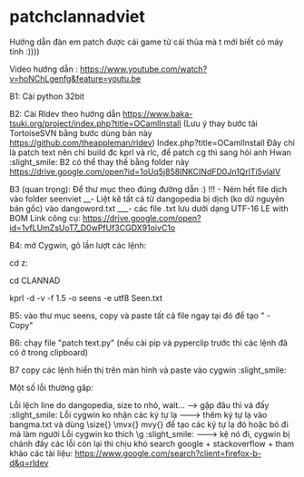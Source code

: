# patchclannadviet
Hướng dẫn đàn em patch được cái game từ cái thủa mà t mới biết có máy tính :))))

Video hướng dẫn : https://www.youtube.com/watch?v=hoNChLgenfg&feature=youtu.be

B1: Cài python 32bit

B2: Cài Rldev theo hướng dẫn https://www.baka-tsuki.org/project/index.php?title=OCamlInstall (Lưu ý thay bước tải TortoiseSVN bằng bước dùng bản này https://github.com/theappleman/rldev)
Index.php?title=OCamlInstall
Đây chỉ là patch text nên chỉ build đc kprl và rlc, để patch cg thì sang hỏi anh Hwan :slight_smile:
B2 có thể thay thế bằng folder này https://drive.google.com/open?id=1oUq5j858INKCINdFD0Jn1QrlTi5vlalV

B3 (quan trọng):
Để thư mục theo đúng đường dẫn :)
!!! - Ném hết file dịch vào folder seenviet
__- Liệt kê tất cả từ dangopedia bị dịch (ko dữ nguyên bản gốc) vào dangoword.txt
___- các file .txt lưu dưới dạng UTF-16 LE with BOM
Link công cụ: https://drive.google.com/open?id=1vfLUmZsUoT7_D0wPfUf3CGDX91oivC1o

B4: mở Cygwin, gõ lần lượt các lệnh:

cd z:

cd CLANNAD

kprl -d -v -f 1.5 -o  seens -e utf8 Seen.txt

B5: vào thư mục seens, copy và paste tất cả file ngay tại đó để tạo " - Copy"

B6: chạy file "patch text.py" (nếu cài pip và pyperclip trước thì các lệnh đã có ở trong clipboard)

B7 copy các lệnh hiển thị trên màn hình và paste vào cygwin :slight_smile:

Một số lỗi thường găp:

Lỗi lệch line do dangopedia, size to nhỏ, wait... --> gặp đâu thì vá đấy :slight_smile:
Lỗi cygwin ko nhận các ký tự lạ ---> thêm ký tự lạ vào bangma.txt và dùng \size{} \mvx{} mvy{} để tạo các ký tự lạ đó hoặc bỏ đi mà làm người
Lỗi cygwin ko thích \g :slight_smile: ---> kệ nó đi, cygwin bị chảnh đấy
các lỗi còn lại thì chịu khó search google + stackoverflow + tham khảo các tài liệu: https://www.google.com/search?client=firefox-b-d&q=rldev
